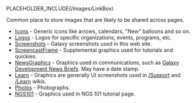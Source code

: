 PLACEHOLDER_INCLUDE(/Images/LinkBox)

Common place to store images that are likely to be shared across pages.

* [Icons](Icons) - Generic icons like arrows, calendars, "New" balloons and so on.
* [Logos](Logos) - Logos for specific organizations, events, programs, etc.
* [Screenshots](Screenshots) - Galaxy screenshots used in this web site.
* [ScreencastFrame](ScreencastFrame) - Supplemental graphics used for tutorials and quickies.
* [NewsGraphics](NewsGraphics) - Graphics used in communications, such as [Galaxy Development News Briefs](/src/DevNewsBriefs/index.md). May have a date stamp.
* [Learn](/src/Images/Learn/index.md) - Graphics are generally UI screenshots used in [/Support](/Support) and [/Learn](/src/Learn/index.md) wikis.
* [Photos](Photos) - Photographs.
* [NGS101](Images/NGS101) - Graphics used in NGS 101 tutorial page.
